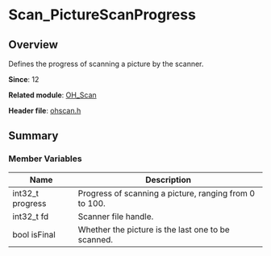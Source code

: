 # Scan_PictureScanProgress
<!--Kit: Basic Services Kit-->	
<!--Subsystem: Print-->	
<!--Owner: @guoshengbang-->	
<!--Designer: @Q-haosu-->	
<!--Tester: @Q-haosu-->	
<!--Adviser: @fang-jinxu-->

## Overview

Defines the progress of scanning a picture by the scanner.

**Since**: 12

**Related module**: [OH_Scan](capi-oh-scan.md)

**Header file**: [ohscan.h](capi-ohscan-h.md)

## Summary

### Member Variables

| Name| Description|
| -- | -- |
| int32_t progress | Progress of scanning a picture, ranging from 0 to 100.|
| int32_t fd | Scanner file handle.|
| bool isFinal | Whether the picture is the last one to be scanned.|
